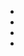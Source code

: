 - [前后端常见的几种鉴权方式]: https://www.lishuaishuai.com/nodejs/1167.html

- [微前端在小米 CRM 系统的实践]: https://xiaomi-info.github.io/2020/04/14/fe-microfrontends-practice/

- [tapd]: https://www.tapd.cn/

- [confluence]: https://www.atlassian.com/software/confluence

  




